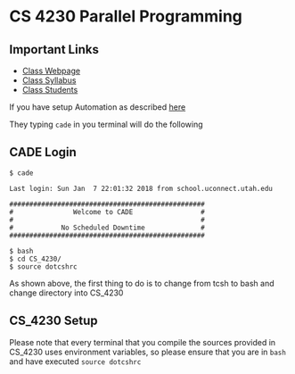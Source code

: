 # CS 4230 Parallel Programming

## Important Links

* [Class Webpage](tinyurl.com/teach4230s18)
* [Class Syllabus](tinyurl.com/cs4230-syllabus-s18)
* [Class Students](tinyurl.com/cs4230-students-s18)


If you have setup Automation as described [here](https://sites.google.com/view/cs4230spring2018/parallel-hardware)

They typing ```cade``` in you terminal will do the following

## CADE Login

```$ cade```

```
Last login: Sun Jan  7 22:01:32 2018 from school.uconnect.utah.edu

#################################################
#               Welcome to CADE                 #
#                                               #
#            No Scheduled Downtime              #
#################################################

$ bash
$ cd CS_4230/
$ source dotcshrc
```

As shown above, the first thing to do is to change from tcsh to bash and 
change directory into CS_4230

## CS_4230 Setup

Please note that every terminal that you compile the sources provided
in CS_4230 uses environment variables, so please ensure that
you are in `bash` and have executed `source dotcshrc`



